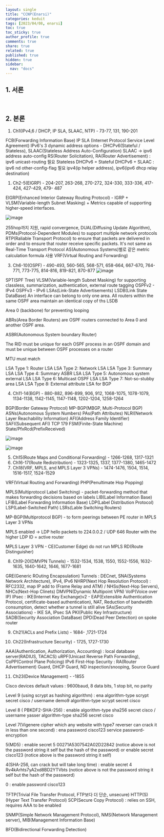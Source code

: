 ```yaml
---
layout: single
title: "CCNP(Enarsi)"
categories: keduit
tags: [2023/04/08, enarsi]
toc: true
toc_sticky: true
author_profile: true
comments: true
share: true
related: true
published: true
hidden: true
sidebar:
  nav: "docs"
---
```


## 1. 서론

&nbsp;&nbsp;&nbsp;&nbsp;

## 2. 본론

1. Ch1(IPv4,6 / DHCP, IP SLA, SLAAC, NTP) - 73-77, 131, 190-201

FCB(Forwarding Information Base)
IP SLA (Internet Protocol Service Level Agreement)
IPv6's 3 dynamic address options - DHCPv6(Stateful / Stateless), SLAAC(Stateless Address Auto-Configuration)
SLAAC -> ipv6 address auto-config
RS(Router Solicitation),
RA(Router Advertisement) : ipv6 unicast-routing 필요
Stateless DHCPv6 = Stateful DHCPv6 + SLAAC : ipv6 nd other-config-flag 필요
ipv4(ip helper address), ipv6(ipv6 dhcp relay destination)

1. Ch2-5(EIGRP) - 204-207, 263-268, 270-272, 324-330, 333-336, 417-424, 427-429, 479- 487

EIGRP(Enhanced Interior Gateway Routing Protocol) - IGRP + VLSM(Variable-length Subnet Masking) + Metrics capable of supporting higher-speed interfaces.

![image](https://user-images.githubusercontent.com/124491456/225196229-fe79a873-9bdd-4253-ad82-ba7d2608005d.png)

255hop까지 지원, rapid convergence, DUAL(Diffusing Update Algorithm),
PDMs(Protocol-Dependent Modules) to support multiple network protocols
RTP(Raliable Transport Protocol) to ensure that packets are delivered in order and to ensure that router receive specific packets. It's not same as Real-Time Transport Protocol
AS(Autonomous Systems)별로 같은 metric calculation formula 사용
VRF(Virtual Routing and Forwarding)

3. Ch6-10(OSPF) - 490-493, 560-565, 568-571, 658-664, 667-670, 764-771, 773-775, 814-816, 819-821, 870-877
   ![image](https://user-images.githubusercontent.com/124491456/225552171-c71c9910-a5fb-46f0-ad87-212d2e98d37d.png)

SPT(SPF Tree)
VLSM(Variable-length Subnet Masking) for supporting classless, summarization, authentication, external route tagging
OSPFv2 - IPv4
OSPFv3 - IPv6
LSAs(Link-State Advertisements)
LSDB(Link State DataBase)
An interface can belong to only one area. All routers within the same OSPF area maintain an identical copy of ths LSDB

Area 0 (backbone) for preventing looping

ABRs(Area Border Routers) are OSPF routers connected to Area 0 and another OSPF area.

ASBR(Autonomous System boundary Router)

The RID must be unique for each OSPF process in an OSPF domain and must be unique between OSPF processes on a router

MTU must match

LSA Type 1: Router LSA
LSA Type 2: Network LSA
LSA Type 3: Summary LSA
LSA Type 4: Summary ASBR LSA
LSA Type 5: Autonomous system external LSA
LSA Type 6: Multicast OSPF LSA
LSA Type 7: Not-so-stubby area LSA
LSA Type 8: External attribute LSA for BGP

4. Ch11-14(BGP) - 880-882, 896-899, 906, 912, 1068-1075, 1078-1079, 1134-1138, 1142-1145, 1147-1148, 1202-1204, 1258-1264

BGP(Border Gateway Protocol)
MP-BGP(MBGP, Multi-Protocol BGP)
ASNs(Autonomous System Numbers)
PAs(Path Attributes)
NLRI(Network Layer Reachability Information)
AFI(Address Family Identifier)
SAFI(Subsequent AFI)
TCP 179
FSM(Finite-State Machine)
State/PfxRcd(PrefixReceived)

![image](https://user-images.githubusercontent.com/124491456/226544889-7242e782-3f73-4cfe-9675-32868a3acc15.png)

![image](https://user-images.githubusercontent.com/124491456/226547915-31f2ba7d-5d98-4a22-bbe8-7d2fc069c392.png)

5. Ch15(Route Maps and Conditional Forwarding) - 1266-1268, 1317-1321
6. Ch16-17(Route Redistribution) - 1323-1325, 1337, 1377-1380, 1465-1472
7. Ch18(VRF, MPLS, and MPLS Layer 3 VPNs) - 1474-1476, 1504, 1514, 1516-1517, 1524-1529

VRF(Virtual Routing and Forwarding)
PHP(Penultimate Hop Popping)

MPLS(Multiprotocol Label Switching) - packet-forwarding method that makes forwarding decisions based on labels
LIB(Label Information Base)
LFIB(Label Forwarding Information Base)
LDP(Label Distribution Protocol)
LSP(Label-Switched Path)
LSRs(Lable Switching Routers)

MP-BGP(Multiprotocol BGP) - to form peerings between PE router in MPLS Layer 3 VPNs

MPLS enabled -> LDP hello packets to 224.0.0.2 / UDP 646
Router with the higher LDP ID = active router

MPLS Layer 3 VPN - CE(Customer Edge) do not run MPLS
RD(Route Distinguisher)

8. Ch19-20(DMVPN Tunnels) - 1532-1534, 1538, 1550, 1552-1556, 1632-1635, 1640-1642, 1646, 1677-1681

GRE(Generic ROuting Encapsulation) Tunnels : DECnet, SNA(Systems Network Architecture), IPv4, IPv6
NHRP(Next Hop Resolution Protocol) : RFC2332, map IP add to (Frame Relay and ATM) / NHSs(Next-Hop Servers), NHCs(Next-Hop Clinets)
DMVPN(Dynamic Multipoint VPN)
VoIP(Voice over IP)
IPsec : IKE(Internet Key Exchange)v2 - EAP(Extensible Authentication Protocol, certificate-based authentication), NAT, Reduction of bandwidth consumption, detect whether a tunnel is still alive
SAs(Security Associations) - IKE SA, IPsec SA
PKI(Public Key Infrastructure)
SADB(Security Association DataBase)
DPD(Dead Peer Detection) on spoke router

9. Ch21(ACLs and Prefix Lists) - 1684- ,1721-1724

10. Ch22(Infrastructure Security) - 1725, 1727-1730

AAA(Authentication, Authorization, Accounting) : local database server(RADIUS, TACACS)
uRPF(Unicast Reverse Path Forwarding), CoPP(Control Plane Policing)
IPv6 First-Hop Security : RA(Router Advertisement) Guard, DHCP Guard, ND inspection/snooping, Source Guard

11. Ch23(Device Management) - -1855

Cisco devices default values : 9600baud, 8 data bits, 1 stop bit, no parity

Level 9 (using scrypt as hashing algorithm) : ena algorithm-type scrypt secret cisco / username demo9 algorithm-type scrypt secret cisco

Level 8 ( PBKDF2-SHA-256) : enable algorithm-type sha256 secret cisco
/ username yasser algorithm-type sha256 secret cisco

Level 7(Vigenere cipher which any website with type7 reverser can crack it in less than one second) : ena password cisco123
service password-encryption

5(MD5) : enable secret 5 00271A5307542A02D22842
(notice above is not the password string it self but the hash of the password)
or
enable secret cisco123
(notice above is the password string it self)

4(SHA-256, can crack but will take long time) : enable secret 4 Rv4kArhts7yA2xd8BD2YTVbts
(notice above is not the password string it self but the hash of the password)

0 : enable password cisco123

TFTP(Trivial File Transfer Protocol, FTP보다 더 단순, unsecure)
HTTP(S)(Hyper Text Transfer Protocol)
SCP(Secure Copy Protocol) : relies on SSH, requires AAA to be enabled

SNMP(Simple Network Management Protocol), NMS(Network Management server), MIB(Management Information Base)

BFD(Bidirectional Forwarding Detection)
